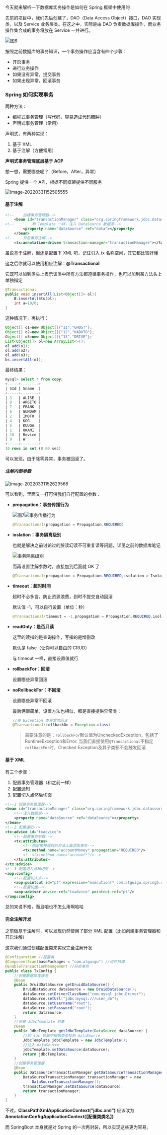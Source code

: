 今天就来解析一下数据库实务操作是如何在 Spring 框架中使用的

先前的项目中，我们先后创建了，DAO（Data Access Object）接口，DAO 实现类，以及 Service 业务层类。在这之中，实际是由 DAO 负责数据库操作，而业务操作集合成的事务将放在 Service 一并进行。

![图6](图6.png)

按照之前数据库的事务知识，一个事务操作应当含有四个步骤：

- 开启事务
- 进行业务操作
- 如果没有异常，提交事务
- 如果出现异常，回滚事务

### Spring 如何实现事务

两种方法：

- 编程式事务管理（写代码，容易造成代码臃肿）
- 声明式事务管理（常用）

声明式，有两种实现：

1. 基于 XML
2. 基于注解（方便常用）

**声明式事务管理底层基于 AOP**

想一想，需要哪些呢？（Before，After，异常）

Spring 提供一个 API，根据不同框架提供不同服务

![image-20220331152505555](image-20220331152505555.png)

#### 基于注解

```xml
<!--    创建事务管理器-->
    <bean id="transactionManager" class="org.springframework.jdbc.datasource.DataSourceTransactionManager">
<!--        和 Template 一样，注入 DataSource 数据源-->
        <property name="dataSource" ref="data"></property>
    </bean>
<!--    开启事务注解-->
    <tx:annotation-driven transaction-manager="transactionManager"></tx:annotation-driven>
```

虽说基于注解，但还是配置下 XML 吧，记住引入 tx 名称空间，其它都比较好懂

这之后你就可以使用相应注解：**@Transactional**

它既可以加到类头上表示该类中所有方法都遵循事务操作，也可以加到某方法头上单独指定

```java
@Transactional
public void insertAll(List<Object[]> ol){
    B.insertAllStu(ol);
    int a=10/0;
}
```

这种情况下，再执行：

```java
Object[] o1=new Object[]{"11","GHOST"};
Object[] o2=new Object[]{"12","KABUTO"};
Object[] o3=new Object[]{"13","DRIVE"};
List<Object[]> ol=new ArrayList<>();
ol.add(o1);
ol.add(o2);
ol.add(o3);
bs.insertAll(ol);
```

最终结果：

```sql
mysql> select * from copy;
+-----+--------+
| SId | Sname  |
+-----+--------+
| 3   | ALISE  |
| 8   | ARGITO |
| 7   | FRANK  |
| 6   | GUNDAM |
| 2   | IMOTO  |
| 4   | KOG    |
| 5   | KUUGA  |
| 1   | OKAMI  |
| 10  | Revice |
| 9   | W      |
+-----+--------+
10 rows in set (0.00 sec)
```

可以发现，由于除零异常，事务被回滚了。

##### 注解内部参数

![image-20220331152629568](image-20220331152629568.png)

可以看到，里面又一打可供我们自行配置的参数：

- **propagation：事务传播行为**

  ![图7](图7.png)![事务传播行为](事务传播行为.bmp)

  ```java
  @Transactional(propagation = Propagation.REQUIRED)
  ```

- **ioslation：事务隔离级别**

  也就是解决之前讨论过的脏读幻读不可重复读等问题，详见之前的数据库笔记

  ![事务隔离级别](事务隔离级别.bmp)

  而再设置注解参数时，直接加到后面就 OK 了

  ```java
  @Transactional(propagation = Propagation.REQUIRED,isolation = Isolation.REPEATABLE_READ)
  ```

- **timeout：超时时间**

  超时不必多言，防止资源浪费，到时不提交自动回滚

  默认值 -1，可以自行设置（单位：秒）

  ```java
  @Transactional(timeout = -1,propagation = Propagation.REQUIRED,isolation = Isolation.REPEATABLE_READ)
  ```

- **readOnly：是否只读**

  这里的读指的是查询操作，写指的是增删改

  默认是 false（让你可以自由的 CRUD）

  与 timeout 一样，直接设置值就行

- **rollbackFor：回滚**

  设置哪些异常回滚

- **noRollbackFor：不回滚**

  设置哪些异常不回滚

  最后俩很简单，设置方法也相似，都是直接提供异常类：

  ```java
  //使 Exception 类异常时回滚
  @Transactional(rollbackOn = Exception.class)
  ```

  > 需要注意的是：`rollbackFor`默认值为UncheckedException，包括了RuntimeException和Error.
  >  当我们直接使用`@Transactional`不指定`rollbackFor`时，Checked Exception及其子类都不会触发回滚

#### 基于 XML

有三个步骤：

1. 配置事务管理器（和之前一样）
2. 配置通知
3. 配置切入点然后切面

```xml
<!--1 创建事务管理器-->
<bean id="transactionManager" class="org.springframework.jdbc.datasource.DataSourceTransactionManager">
    <!--注入数据源-->
    <property name="dataSource" ref="dataSource"></property>
</bean>
<!--2 配置通知-->
<tx:advice id="txadvice">
    <!--配置事务参数-->
    <tx:attributes>
        <!--指定哪种规则的方法上面添加事务-->
        <tx:method name="accountMoney" propagation="REQUIRED"/>
        <!--<tx:method name="account*"/>-->
    </tx:attributes>
</tx:advice>
<!--3 配置切入点和切面-->
<aop:config>
    <!--配置切入点-->
    <aop:pointcut id="pt" expression="execution(* com.atguigu.spring5.service.UserService.*(..))"/>
    <!--配置切面-->
    <aop:advisor advice-ref="txadvice" pointcut-ref="pt"/>
</aop:config>
```

总的来说不难，而且咱也不怎么用啊哈哈

#### 完全注解开发

之前做基于注解时，可以发现仍然使用了部分 XML 配置（比如创建事务管理器和开启注解）

这次我们通过创建配置类来实现完全注解开发

```java
@Configuration //配置类
@ComponentScan(basePackages = "com.atguigu") //组件扫描
@EnableTransactionManagement //开启事务
public class TxConfig {
    //创建数据库连接池
    @Bean
    public DruidDataSource getDruidDataSource() {
        DruidDataSource dataSource = new DruidDataSource();
        dataSource.setDriverClassName("com.mysql.jdbc.Driver");
        dataSource.setUrl("jdbc:mysql:///user_db");
        dataSource.setUsername("root");
        dataSource.setPassword("root");
        return dataSource;
    }
    //创建 JdbcTemplate 对象
    @Bean
    public JdbcTemplate getJdbcTemplate(DataSource dataSource) {
        //到 ioc 容器中根据类型找到 dataSource
        JdbcTemplate jdbcTemplate = new JdbcTemplate();
        //注入 dataSource
        jdbcTemplate.setDataSource(dataSource);
        return jdbcTemplate;
    }
    //创建事务管理器
    @Bean
    public DataSourceTransactionManager getDataSourceTransactionManager(DataSource dataSource) {
        DataSourceTransactionManager transactionManager = new 
            DataSourceTransactionManager();
        transactionManager.setDataSource(dataSource);
        return transactionManager;
    }
}
```

不过，**ClassPathXmlApplicationContext("jdbc.xml")** 应该改为 **AnnotationConfigApplicationContext(【配置类类名】)**

而 SpringBoot 本身就是对 Spring 的一次再封装，所以实现这些更为容易。
